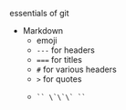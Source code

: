 essentials of git

* Markdown
  * emoji
  * `---` for headers
  * `===` for titles
  * `#` for various headers
  * `>` for quotes
  *     `` \`\`\` ``
